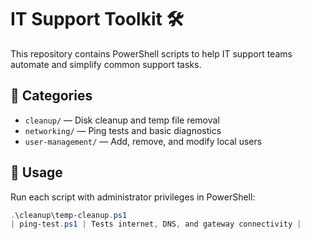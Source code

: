 # IT Support Toolkit 🛠️

This repository contains PowerShell scripts to help IT support teams automate and simplify common support tasks.

## 🔹 Categories

- `cleanup/` — Disk cleanup and temp file removal
- `networking/` — Ping tests and basic diagnostics
- `user-management/` — Add, remove, and modify local users

## 🏁 Usage

Run each script with administrator privileges in PowerShell:

```powershell
.\cleanup\temp-cleanup.ps1
| ping-test.ps1 | Tests internet, DNS, and gateway connectivity |


